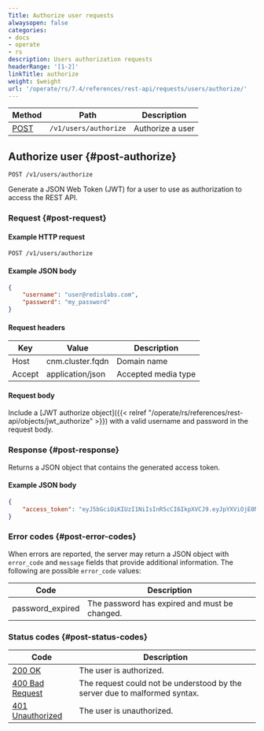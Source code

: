 ```yaml
---
Title: Authorize user requests
alwaysopen: false
categories:
- docs
- operate
- rs
description: Users authorization requests
headerRange: '[1-2]'
linkTitle: authorize
weight: $weight
url: '/operate/rs/7.4/references/rest-api/requests/users/authorize/'
---
```


| Method | Path | Description |
|--------|------|-------------|
| [POST](#post-authorize) | `/v1/users/authorize` | Authorize a user |

## Authorize user {#post-authorize}

    POST /v1/users/authorize

Generate a JSON Web Token (JWT) for a user to use as authorization to access the REST API.

### Request {#post-request}

#### Example HTTP request

    POST /v1/users/authorize

#### Example JSON body

  ```json
  {
      "username": "user@redislabs.com",
      "password": "my_password"
  }
  ```

#### Request headers
| Key    | Value            | Description         |
|--------|------------------|---------------------|
| Host   | cnm.cluster.fqdn | Domain name         |
| Accept | application/json | Accepted media type |

#### Request body

Include a [JWT authorize object]({{< relref "/operate/rs/references/rest-api/objects/jwt_authorize" >}}) with a valid username and password in the request body.

### Response {#post-response}

Returns a JSON object that contains the generated access token.

#### Example JSON body

  ```json
  {
      "access_token": "eyJ5bGciOiKIUzI1NiIsInR5cCI6IkpXVCJ9.eyJpYXViOjE0NjU0NzU0ODYsInVpZFI1IjEiLCJleHAiOjE0NjU0Nz30OTZ9.2xYXumd1rDoE0edFzcLElMOHsshaqQk2HUNgdsUKxMU"
  }
  ```

### Error codes {#post-error-codes}

When errors are reported, the server may return a JSON object with
`error_code` and `message` fields that provide additional information.
The following are possible `error_code` values:

| Code | Description |
|------|-------------|
| password_expired | The password has expired and must be changed. |

### Status codes {#post-status-codes}

| Code | Description |
|------|-------------|
| [200 OK](http://www.w3.org/Protocols/rfc2616/rfc2616-sec10.html#sec10.2.1) | The user is authorized. |
| [400 Bad Request](http://www.w3.org/Protocols/rfc2616/rfc2616-sec10.html#sec10.4.1) | The request could not be understood by the server due to malformed syntax. |
| [401 Unauthorized](http://www.w3.org/Protocols/rfc2616/rfc2616-sec10.html#sec10.4.2) | The user is unauthorized. |
